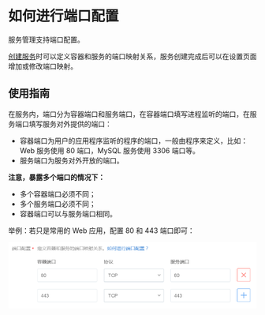 # 如何进行端口配置

服务管理支持端口配置。

[创建服务](http://support.c.163.com/wiki/md.html#!容器服务/服务管理/使用指南/创建无状态服务.md)时可以定义容器和服务的端口映射关系，服务创建完成后可以在设置页面增加或修改端口映射。

## 使用指南
在服务内，端口分为容器端口和服务端口，在容器端口填写进程监听的端口，在服务端口填写服务对外提供的端口：

* 容器端口为用户的应用程序监听的程序的端口，一般由程序来定义，比如：Web 服务使用 80 端口，MySQL 服务使用 3306 端口等。
* 服务端口为服务对外开放的端口。

**注意，暴露多个端口的情况下：**

* 多个容器端口必须不同；
* 多个服务端口必须不同；
* 容器端口可以与服务端口相同。

举例：若只是常用的 Web 应用，配置 80 和 443 端口即可：

![](../image/配置端口-举例.png)